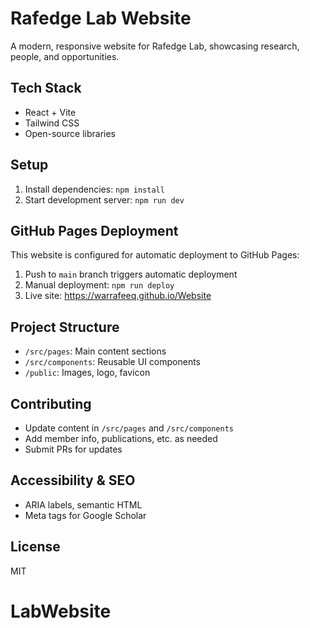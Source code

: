 # Rafedge Lab Website

A modern, responsive website for Rafedge Lab, showcasing research, people, and opportunities.

## Tech Stack

- React + Vite
- Tailwind CSS
- Open-source libraries

## Setup

1. Install dependencies: `npm install`
2. Start development server: `npm run dev`

## GitHub Pages Deployment

This website is configured for automatic deployment to GitHub Pages:

1. Push to `main` branch triggers automatic deployment
2. Manual deployment: `npm run deploy`
3. Live site: https://warrafeeq.github.io/Website

## Project Structure

- `/src/pages`: Main content sections
- `/src/components`: Reusable UI components
- `/public`: Images, logo, favicon

## Contributing

- Update content in `/src/pages` and `/src/components`
- Add member info, publications, etc. as needed
- Submit PRs for updates

## Accessibility & SEO

- ARIA labels, semantic HTML
- Meta tags for Google Scholar

## License

MIT
# LabWebsite
